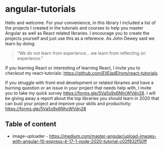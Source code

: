 # angular-tutorials

Hello and welcome. For your convenience, in this library I included a list of the projects I created in the tutorials and courses to help you master Angular as well as React related libraries. I encourage you to create the projects yourself and just use this as a reference.  As John Dewey said we learn by doing:
> “We do not learn from experience... we learn from reflecting on experience.” 

If you learning React or interesting of learning React, I invite you to checkout my react-tutorials: https://github.com/EliEladElrom/react-tutorials.

If you struggle with front-end development or related libraries and have a burning question or an issue in your project that needs help with, I invite you to take my quick survey https://forms.gle/5Va5s9x6NhcWVdn28. I will be giving away a report about the top libraries you should learn in 2020 that can bust your project and improve your skills and productivity: https://forms.gle/5Va5s9x6NhcWVdn28

Table of content
----------------

* image-uploader - https://medium.com/master-angular/upload-images-with-angular-10-express-4-17-1-node-2020-tutorial-c02f932f50ff